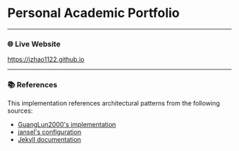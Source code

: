 # Personal Academic Portfolio

---

### 🌐 Live Website  
<https://jzhao1122.github.io>  

---

### 📚 References  
This implementation references architectural patterns from the following sources:  
- [GuangLun2000's implementation](https://github.com/GuangLun2000/GuangLun2000.github.io)  
- [jansel's configuration](https://github.com/jansel/jansel.github.io)  
- [Jekyll documentation](https://jekyllrb.com/)  
